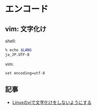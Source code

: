 # エンコード

## vim: 文字化け

shell:

~~~bash
% echo $LANG
ja_JP.UTF-8
~~~

vim:

~~~
set encoding=utf-8
~~~

## 記事

- [Linuxのviで文字化けをしないようにする](https://qiita.com/tsukachin999/items/e59124dded66cf40559f)